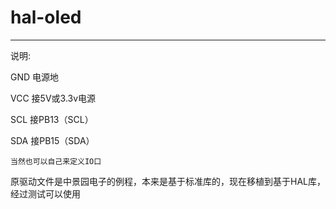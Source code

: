 # hal-oled
---
说明: 

GND   电源地

VCC   接5V或3.3v电源

SCL   接PB13（SCL）

SDA   接PB15（SDA）

`当然也可以自己来定义IO口`

原驱动文件是中景园电子的例程，本来是基于标准库的，现在移植到基于HAL库，经过测试可以使用  
